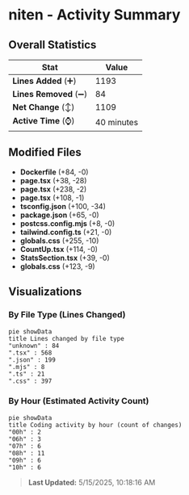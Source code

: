 # niten - Activity Summary 

## Overall Statistics

| Stat                   | Value                                                             |
| ---------------------- | ----------------------------------------------------------------- |
| **Lines Added** (➕)   | 1193                                          |
| **Lines Removed** (➖) | 84                                        |
| **Net Change** (↕)    | 1109                |
| **Active Time** (⌚)   | 40 minutes |


## Modified Files
- **Dockerfile** (+84, -0)
- **page.tsx** (+38, -28)
- **page.tsx** (+238, -2)
- **page.tsx** (+108, -1)
- **tsconfig.json** (+100, -34)
- **package.json** (+65, -0)
- **postcss.config.mjs** (+8, -0)
- **tailwind.config.ts** (+21, -0)
- **globals.css** (+255, -10)
- **CountUp.tsx** (+114, -0)
- **StatsSection.tsx** (+39, -0)
- **globals.css** (+123, -9)

## Visualizations

### By File Type (Lines Changed)

```mermaid
pie showData
title Lines changed by file type
"unknown" : 84
".tsx" : 568
".json" : 199
".mjs" : 8
".ts" : 21
".css" : 397
```

### By Hour (Estimated Activity Count)

```mermaid
pie showData
title Coding activity by hour (count of changes)
"00h" : 2
"06h" : 3
"07h" : 6
"08h" : 11
"09h" : 6
"10h" : 6
```


> **Last Updated:** 5/15/2025, 10:18:16 AM